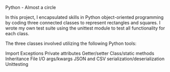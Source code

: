 Python - Almost a circle

In this project, I encapsulated skills in Python object-oriented programming by coding three connected classes to represent rectangles and squares. I wrote my own test suite using the unittest module to test all functionality for each class.


The three classes involved utilizing the following Python tools:


Import
Exceptions
Private attributes
Getter/setter
Class/static methods
Inheritance
File I/O
args/kwargs
JSON and CSV serialization/deserialization
Unittesting
